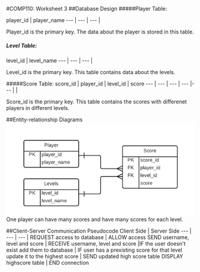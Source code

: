 
#COMP110: Worksheet 3
##Database Design
#####Player Table:

player_id | player_name 
--- | --- | ---
 | 
 
 Player_id is the primary key. The data about the player is stored in this table.
 
##### Level Table:

level_id | level_name 
--- | --- | ---
 | 
 
 Level_id is the primary key. This table contains data about the levels.
 
#####Score Table:
score_id | player_id | level_id | score
--- | --- | --- | --- |--- |
 | 
 
 Score_id is the primary key. This table contains the scores with differenet players in different levels.


##Entity-relationship Diagrams
![ERD 2](https://github.com/MaddieK19/comp110-worksheets/blob/master/Worksheet%203/COMP110%20ERD%20-%20Standard.png?raw=true)  
One player can have many scores and have many scores for each level.

##Client-Server Communication Pseudocode 
Client Side | Server Side
--- | --- | --- |
REQUEST access to database | ALLOW access
SEND username, level and score | RECEIVE  username, level and score
 |IF the user doesn't exist add them to database
  | IF user has a prexisting score for that level update it to the highest score
 | SEND updated high score table
DISPLAY highscore table | END connection






 
 
